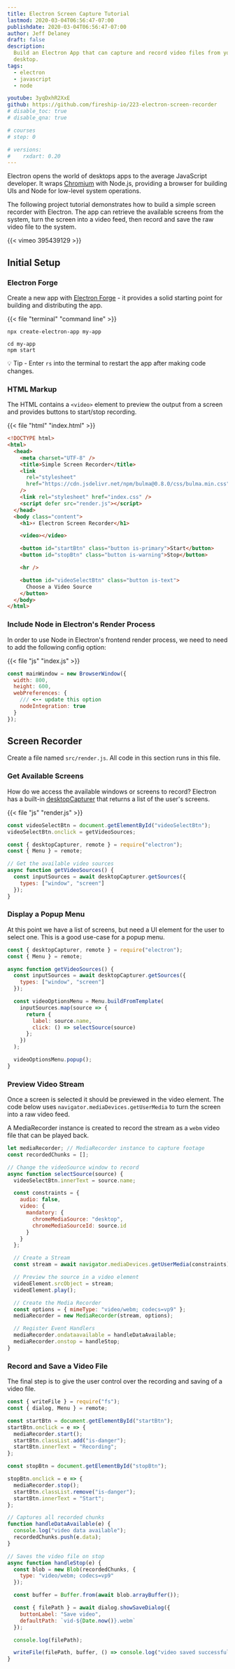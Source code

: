 ```yaml
---
title: Electron Screen Capture Tutorial
lastmod: 2020-03-04T06:56:47-07:00
publishdate: 2020-03-04T06:56:47-07:00
author: Jeff Delaney
draft: false
description:
  Build an Electron App that can capture and record video files from your
  desktop.
tags:
  - electron
  - javascript
  - node

youtube: 3yqDxhR2XxE
github: https://github.com/fireship-io/223-electron-screen-recorder
# disable_toc: true
# disable_qna: true

# courses
# step: 0

# versions:
#    rxdart: 0.20
---
```


Electron opens the world of desktops apps to the average JavaScript developer.
It wraps [Chromium](https://www.chromium.org/Home) with Node.js, providing a
browser for building UIs and Node for low-level system operations.

The following project tutorial demonstrates how to build a simple screen
recorder with Electron. The app can retrieve the available screens from the
system, turn the screen into a video feed, then record and save the raw video
file to the system.

<div class="vid vid-center">
{{< vimeo 395439129 >}}
</div>

## Initial Setup

### Electron Forge

Create a new app with [Electron Forge](https://www.electronforge.io/) - it
provides a solid starting point for building and distributing the app.

{{< file "terminal" "command line" >}}

```text
npx create-electron-app my-app

cd my-app
npm start
```

💡 Tip - Enter `rs` into the terminal to restart the app after making code
changes.

### HTML Markup

The HTML contains a `<video>` element to preview the output from a screen and
provides buttons to start/stop recording.

{{< file "html" "index.html" >}}

```html
<!DOCTYPE html>
<html>
  <head>
    <meta charset="UTF-8" />
    <title>Simple Screen Recorder</title>
    <link
      rel="stylesheet"
      href="https://cdn.jsdelivr.net/npm/bulma@0.8.0/css/bulma.min.css"
    />
    <link rel="stylesheet" href="index.css" />
    <script defer src="render.js"></script>
  </head>
  <body class="content">
    <h1>⚡ Electron Screen Recorder</h1>

    <video></video>

    <button id="startBtn" class="button is-primary">Start</button>
    <button id="stopBtn" class="button is-warning">Stop</button>

    <hr />

    <button id="videoSelectBtn" class="button is-text">
      Choose a Video Source
    </button>
  </body>
</html>
```

### Include Node in Electron's Render Process

In order to use Node in Electron's frontend render process, we need to need to
add the following config option:

{{< file "js" "index.js" >}}

```javascript
const mainWindow = new BrowserWindow({
  width: 800,
  height: 600,
  webPreferences: {
    /// <-- update this option
    nodeIntegration: true
  }
});
```

## Screen Recorder

Create a file named `src/render.js`. All code in this section runs in this file.

### Get Available Screens

How do we access the available windows or screens to record? Electron has a
built-in [desktopCapturer](https://www.electronjs.org/docs/api/desktop-capturer)
that returns a list of the user's screens.

{{< file "js" "render.js" >}}

```javascript
const videoSelectBtn = document.getElementById("videoSelectBtn");
videoSelectBtn.onclick = getVideoSources;

const { desktopCapturer, remote } = require("electron");
const { Menu } = remote;

// Get the available video sources
async function getVideoSources() {
  const inputSources = await desktopCapturer.getSources({
    types: ["window", "screen"]
  });
}
```

### Display a Popup Menu

At this point we have a list of screens, but need a UI element for the user to
select one. This is a good use-case for a popup menu.

```javascript
const { desktopCapturer, remote } = require("electron");
const { Menu } = remote;

async function getVideoSources() {
  const inputSources = await desktopCapturer.getSources({
    types: ["window", "screen"]
  });

  const videoOptionsMenu = Menu.buildFromTemplate(
    inputSources.map(source => {
      return {
        label: source.name,
        click: () => selectSource(source)
      };
    })
  );

  videoOptionsMenu.popup();
}
```

### Preview Video Stream

Once a screen is selected it should be previewed in the video element. The code
below uses `navigator.mediaDevices.getUserMedia` to turn the screen into a raw
video feed.

A MediaRecorder instance is created to record the stream as a `webm` video file
that can be played back.

```javascript
let mediaRecorder; // MediaRecorder instance to capture footage
const recordedChunks = [];

// Change the videoSource window to record
async function selectSource(source) {
  videoSelectBtn.innerText = source.name;

  const constraints = {
    audio: false,
    video: {
      mandatory: {
        chromeMediaSource: "desktop",
        chromeMediaSourceId: source.id
      }
    }
  };

  // Create a Stream
  const stream = await navigator.mediaDevices.getUserMedia(constraints);

  // Preview the source in a video element
  videoElement.srcObject = stream;
  videoElement.play();

  // Create the Media Recorder
  const options = { mimeType: "video/webm; codecs=vp9" };
  mediaRecorder = new MediaRecorder(stream, options);

  // Register Event Handlers
  mediaRecorder.ondataavailable = handleDataAvailable;
  mediaRecorder.onstop = handleStop;
}
```

### Record and Save a Video File

The final step is to give the user control over the recording and saving of a
video file.

```javascript
const { writeFile } = require("fs");
const { dialog, Menu } = remote;

const startBtn = document.getElementById("startBtn");
startBtn.onclick = e => {
  mediaRecorder.start();
  startBtn.classList.add("is-danger");
  startBtn.innerText = "Recording";
};

const stopBtn = document.getElementById("stopBtn");

stopBtn.onclick = e => {
  mediaRecorder.stop();
  startBtn.classList.remove("is-danger");
  startBtn.innerText = "Start";
};

// Captures all recorded chunks
function handleDataAvailable(e) {
  console.log("video data available");
  recordedChunks.push(e.data);
}

// Saves the video file on stop
async function handleStop(e) {
  const blob = new Blob(recordedChunks, {
    type: "video/webm; codecs=vp9"
  });

  const buffer = Buffer.from(await blob.arrayBuffer());

  const { filePath } = await dialog.showSaveDialog({
    buttonLabel: "Save video",
    defaultPath: `vid-${Date.now()}.webm`
  });

  console.log(filePath);

  writeFile(filePath, buffer, () => console.log("video saved successfully!"));
}
```

